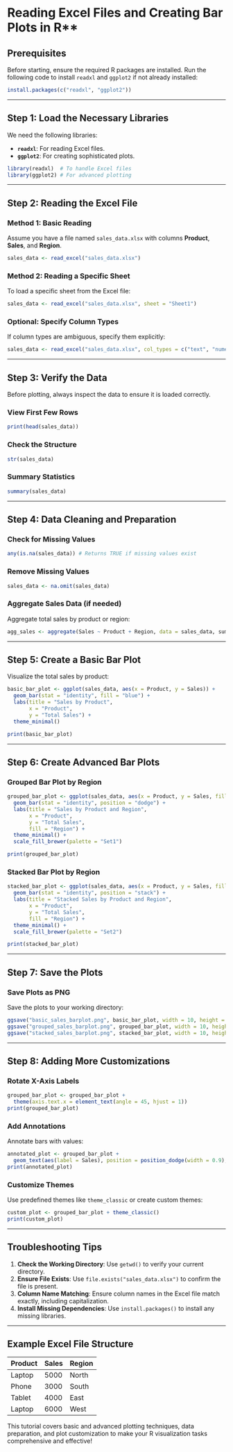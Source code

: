 # Reading Excel Files and Creating Bar Plots in R**

## **Prerequisites**
Before starting, ensure the required R packages are installed. Run the following code to install `readxl` and `ggplot2` if not already installed:

```R
install.packages(c("readxl", "ggplot2"))
```

---

## **Step 1: Load the Necessary Libraries**
We need the following libraries:
- **`readxl`**: For reading Excel files.
- **`ggplot2`**: For creating sophisticated plots.

```R
library(readxl)  # To handle Excel files
library(ggplot2) # For advanced plotting
```

---

## **Step 2: Reading the Excel File**
### **Method 1: Basic Reading**
Assume you have a file named `sales_data.xlsx` with columns **Product**, **Sales**, and **Region**.

```R
sales_data <- read_excel("sales_data.xlsx")
```

### **Method 2: Reading a Specific Sheet**
To load a specific sheet from the Excel file:

```R
sales_data <- read_excel("sales_data.xlsx", sheet = "Sheet1")
```

### **Optional: Specify Column Types**
If column types are ambiguous, specify them explicitly:

```R
sales_data <- read_excel("sales_data.xlsx", col_types = c("text", "numeric", "text"))
```

---

## **Step 3: Verify the Data**
Before plotting, always inspect the data to ensure it is loaded correctly.

### **View First Few Rows**
```R
print(head(sales_data))
```

### **Check the Structure**
```R
str(sales_data)
```

### **Summary Statistics**
```R
summary(sales_data)
```

---

## **Step 4: Data Cleaning and Preparation**
### **Check for Missing Values**
```R
any(is.na(sales_data)) # Returns TRUE if missing values exist
```

### **Remove Missing Values**
```R
sales_data <- na.omit(sales_data)
```

### **Aggregate Sales Data (if needed)**
Aggregate total sales by product or region:

```R
agg_sales <- aggregate(Sales ~ Product + Region, data = sales_data, sum)
```

---

## **Step 5: Create a Basic Bar Plot**
Visualize the total sales by product:

```R
basic_bar_plot <- ggplot(sales_data, aes(x = Product, y = Sales)) +
  geom_bar(stat = "identity", fill = "blue") +
  labs(title = "Sales by Product",
       x = "Product",
       y = "Total Sales") +
  theme_minimal()

print(basic_bar_plot)
```

---

## **Step 6: Create Advanced Bar Plots**
### **Grouped Bar Plot by Region**
```R
grouped_bar_plot <- ggplot(sales_data, aes(x = Product, y = Sales, fill = Region)) +
  geom_bar(stat = "identity", position = "dodge") +
  labs(title = "Sales by Product and Region",
       x = "Product",
       y = "Total Sales",
       fill = "Region") +
  theme_minimal() +
  scale_fill_brewer(palette = "Set1")

print(grouped_bar_plot)
```

### **Stacked Bar Plot by Region**
```R
stacked_bar_plot <- ggplot(sales_data, aes(x = Product, y = Sales, fill = Region)) +
  geom_bar(stat = "identity", position = "stack") +
  labs(title = "Stacked Sales by Product and Region",
       x = "Product",
       y = "Total Sales",
       fill = "Region") +
  theme_minimal() +
  scale_fill_brewer(palette = "Set2")

print(stacked_bar_plot)
```

---

## **Step 7: Save the Plots**
### **Save Plots as PNG**
Save the plots to your working directory:

```R
ggsave("basic_sales_barplot.png", basic_bar_plot, width = 10, height = 6)
ggsave("grouped_sales_barplot.png", grouped_bar_plot, width = 10, height = 6)
ggsave("stacked_sales_barplot.png", stacked_bar_plot, width = 10, height = 6)
```

---

## **Step 8: Adding More Customizations**
### **Rotate X-Axis Labels**
```R
grouped_bar_plot <- grouped_bar_plot +
  theme(axis.text.x = element_text(angle = 45, hjust = 1))
print(grouped_bar_plot)
```

### **Add Annotations**
Annotate bars with values:

```R
annotated_plot <- grouped_bar_plot +
  geom_text(aes(label = Sales), position = position_dodge(width = 0.9), vjust = -0.5)
print(annotated_plot)
```

### **Customize Themes**
Use predefined themes like `theme_classic` or create custom themes:

```R
custom_plot <- grouped_bar_plot + theme_classic()
print(custom_plot)
```

---

## **Troubleshooting Tips**
1. **Check the Working Directory**: Use `getwd()` to verify your current directory.
2. **Ensure File Exists**: Use `file.exists("sales_data.xlsx")` to confirm the file is present.
3. **Column Name Matching**: Ensure column names in the Excel file match exactly, including capitalization.
4. **Install Missing Dependencies**: Use `install.packages()` to install any missing libraries.

---

## **Example Excel File Structure**
| Product | Sales | Region |
|---------|-------|--------|
| Laptop  | 5000  | North  |
| Phone   | 3000  | South  |
| Tablet  | 4000  | East   |
| Laptop  | 6000  | West   |

This tutorial covers basic and advanced plotting techniques, data preparation, and plot customization to make your R visualization tasks comprehensive and effective!
